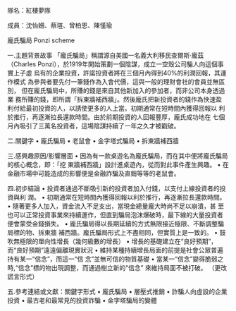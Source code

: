 隊名：紅樓夢隊

成員：沈怡姍、蔡瑄、曾柏恩、陳慬瑜

龐氏騙局
Ponzi scheme

⼀.主題背景故事
「龐氏騙局」稱謂源⾃美國⼀名義⼤利移民查爾斯·龐茲（Charles
Ponzi），於1919年開始策劃⼀個陰謀，成⽴⼀空殼公司騙⼈向這個事實上⼦虛
烏有的企業投資，許諾投資者將在三個⽉內得到40%的利潤回報，其運作模式
為參與者要先付⼀筆錢作為入會代價，這與⼀般的理財會社的會員並無區別，
但在龐氏騙局中，所賺的錢是來⾃其他新加入的參加者，⽽非公司本身透過業
務所賺的錢，即所謂「拆東牆補西牆」。然後龐氏把新投資者的錢作為快速盈
利付給最初投資的⼈，以誘使更多的⼈上當。初期通常在短時間內獲得回報以
利於推⾏，再逐漸拉長還款時間。由於前期投資的⼈回報豐厚，龐氏成功地在
七個⽉內吸引了三萬名投資者，這場陰謀持續了⼀年之久才被戳破。

⼆.關鍵字
• 龐氏騙局
• ⽼鼠會
• ⾦字塔式騙局
• 拆東牆補西牆

三.感興趣原因/影響層⾯
• 因為有⼀款桌遊名為龐氏騙局，⽽在其中便將龐氏騙局的核⼼概念，即：「挖
東牆補西牆」設計進桌遊內，從⽽對此事件產⽣興趣。
• 在⾦融市場中可能造成的影響便是⾦融詐騙及直銷等等的⽼鼠會。

四.初步結論
• 投資者通過不斷吸引新的投資者加入付錢，以⽀付上線投資者的投資與利
潤。
• 初期通常在短時間內獲得回報以利於推⾏，再逐漸拉長還款時間。
• 隨著更多⼈加入，資⾦流入不⾜⽀出，當現⾦總量龐⼤時尚不⾜以崩潰，甚
至也可以正常投資事業來持續運作，但直到騙局泡沫爆破時，最下線的⼤量投資者
便會蒙受⾦錢損失。
• 龐氏騙局得以長期延續的⽅式無限接近極限、不斷調整騙局標的物、拆東牆
補西牆。龐氏騙局形式上不盡相同，但實質上是⼀致的。
• ⿎吹無極限的單向性增長（幾何級數的增長）
• 增長的基礎建⽴在“良好預期”，⽽“良好預期”遠遠偏離現實狀況
• 維持某種持續增長局⾯的前提是社會公眾普遍持有某⼀“信念”，⽽這⼀“信
念”並無可信的物質基礎
• 當某⼀“信念”變得脆弱之時,“信念”標的物出現調整，⽽通過樹⽴新的“信念”
來維持局⾯不被打破。 （更改謊⾔形式）

五.參考連結或⽂獻：關鍵字形式
• 龐氏騙局
• 層壓式推銷
• 詐騙⼈向虛設的企業投資
• 最古⽼和最常⾒的投資詐騙
• ⾦字塔騙局的變體
